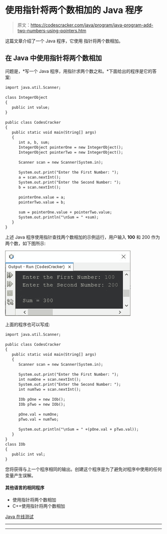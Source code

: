 # 使用指针将两个数相加的 Java 程序

> 原文：<https://codescracker.com/java/program/java-program-add-two-numbers-using-pointers.htm>

这篇文章介绍了一个 Java 程序，它使用 指针将两个数相加。

## 在 Java 中使用指针将两个数相加

问题是，*写一个 Java 程序，用指针求两个数之和。*下面给出的程序是它的答案:

```
import java.util.Scanner;

class IntegerObject
{
   public int value;
}

public class CodesCracker
{
   public static void main(String[] args)
   {
      int a, b, sum;
      IntegerObject pointerOne = new IntegerObject();
      IntegerObject pointerTwo = new IntegerObject();

      Scanner scan = new Scanner(System.in);

      System.out.print("Enter the First Number: ");
      a = scan.nextInt();
      System.out.print("Enter the Second Number: ");
      b = scan.nextInt();

      pointerOne.value = a;
      pointerTwo.value = b;

      sum = pointerOne.value + pointerTwo.value;
      System.out.println("\nSum = " +sum);
   }
}
```

上述 Java 程序使用指针查找两个数相加的示例运行，用户输入 **100** 和 200 作为两个数，如下图所示:

![Java Program add two numbers using pointer](img/418f15165934a78c2975fd3a4ff4e275.png)

上面的程序也可以写成:

```
import java.util.Scanner;

public class CodesCracker
{
   public static void main(String[] args)
   {
      Scanner scan = new Scanner(System.in);

      System.out.print("Enter the First Number: ");
      int numOne = scan.nextInt();
      System.out.print("Enter the Second Number: ");
      int numTwo = scan.nextInt();

      IOb pOne = new IOb();
      IOb pTwo = new IOb();

      pOne.val = numOne;
      pTwo.val = numTwo;

      System.out.println("\nSum = " +(pOne.val + pTwo.val));
   }
}
class IOb
{
   public int val;
}
```

您将获得与上一个程序相同的输出。创建这个程序是为了避免对程序中使用的任何变量产生误解。

#### 其他语言的相同程序

*   使用指针将两个数相加
*   C++使用指针将两个数相加

[Java 在线测试](/exam/showtest.php?subid=1)

* * *

* * *
